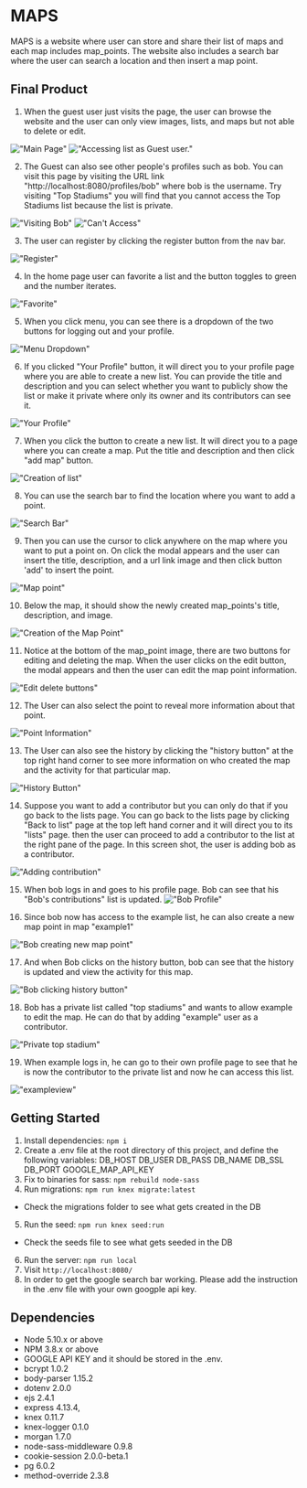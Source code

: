 # MAPS

MAPS is a website where user can store and share their list of maps and each map includes map_points. The website also includes a search bar where the user can search  a location and then insert a map point.

## Final Product

1. When the guest user just visits the page, the user can browse the website and the user can only view images, lists, and maps but not able to delete or edit.

  !["Main Page"](https://github.com/vivienfan/Miterm_Map/blob/master/docs/main%20page.png)
  !["Accessing list as Guest user."](https://github.com/vivienfan/Miterm_Map/blob/master/docs/notloggedinview.png)

2. The Guest can also see other people's profiles such as bob. You can visit this page by visiting the URL link "http://localhost:8080/profiles/bob" where bob is the username. Try visiting "Top Stadiums" you will find that you cannot access the Top Stadiums list because the list is private.

  !["Visiting Bob"](https://github.com/vivienfan/Miterm_Map/blob/master/docs/visitingbobpage.png)
  !["Can't Access"](https://github.com/vivienfan/Miterm_Map/blob/master/docs/accesstohostdenied.png)

3. The user can register by clicking the register button from the nav bar.  

  !["Register"](https://github.com/vivienfan/Miterm_Map/blob/master/docs/register.png)

4. In the home page user can favorite a list and the button toggles to green and the number iterates.

  !["Favorite"](https://github.com/vivienfan/Miterm_Map/blob/master/docs/favorite.png)

5. When you click menu, you can see there is a dropdown of the two buttons for logging out and your profile.

  !["Menu Dropdown"](https://github.com/vivienfan/Miterm_Map/blob/master/docs/menu)

6. If you clicked "Your Profile" button, it will direct you to your profile page where you are able to create a new list. You can provide the title and description and you can select whether you want to publicly show the list or make it private where only its owner and its contributors can see it.

  !["Your Profile"](https://github.com/vivienfan/Miterm_Map/blob/master/docs/creatinganewlist.png)


7. When you click the button to create a new list. It will direct you to a page where you can create a map. Put the title and description and then click "add map" button.

!["Creation of list"](https://github.com/vivienfan/Miterm_Map/blob/master/docs/creatingamap.png)

8. You can use the search bar to find the location where you want to add a point.

!["Search Bar"](https://github.com/vivienfan/Miterm_Map/blob/master/docs/viewingmap.png)

9. Then you can use the cursor to click anywhere on the map where you want to put a point on. On click the modal appears and the user can insert the title, description, and a url link image and then click button 'add' to insert the point.

!["Map point"](https://github.com/vivienfan/Miterm_Map/blob/master/docs/newpointpopup.png)

10. Below the map, it should show the newly created map_points's title, description, and image.

!["Creation of the Map Point"](https://github.com/vivienfan/Miterm_Map/blob/master/docs/mappointcreation)


11. Notice at the bottom of the map_point image, there are two buttons for editing and deleting the map. When the user clicks on the edit button, the modal appears and then the user can edit the map point information.

!["Edit delete buttons"](https://github.com/vivienfan/Miterm_Map/blob/master/docs/mappointedit2.png)

12. The User can also select the point to reveal more information about that point.

!["Point Information"](https://github.com/vivienfan/Miterm_Map/blob/master/docs/clickingmappoint.png)

13. The User can also see the history by clicking the "history button" at the top right hand corner to see more information on who created the map and the activity for that particular map.

!["History Button"](https://github.com/vivienfan/Miterm_Map/blob/master/docs/history.png)

14. Suppose you want to add a contributor but you can only do that if you go back to the lists page. You can go back to the lists page by clicking "Back to list" page at the top left hand corner and it will direct you to its "lists" page. then the user can proceed to add a contributor to the list at the right pane of the page. In this screen shot, the user is adding bob as a contributor.

!["Adding contribution"](https://github.com/vivienfan/Miterm_Map/blob/master/docs/addContr.png)

15. When bob logs in and goes to his profile page. Bob can see that his "Bob's contributions" list is updated.
!["Bob Profile"](https://github.com/vivienfan/Miterm_Map/blob/master/docs/bobcontribution.png)

16. Since bob now has access to the example list, he can also create a new map point in map "example1"

!["Bob creating new map point"](https://github.com/vivienfan/Miterm_Map/blob/master/docs/bobcreatingthepoint.png)

17. And when Bob clicks on the history button, bob can see that the history is updated and view the activity for this map.

 !["Bob clicking history button"](https://github.com/vivienfan/Miterm_Map/blob/master/docs/historybob.png)

18. Bob has a private list called "top stadiums" and wants to allow example to edit the map. He can do that by adding "example" user as a contributor.

!["Private top stadium"](https://github.com/vivienfan/Miterm_Map/blob/master/docs/addedprivatecont.png)

19. When example logs in, he can go to their own profile page to see that he is now the contributor to the private list and now he can access this list.

!["exampleview"](https://github.com/vivienfan/Miterm_Map/blob/master/docs/examplecanviewprivate.png)  

## Getting Started

1. Install dependencies: `npm i`
2. Create a .env file at the root directory of this project, and define the following variables:
    DB_HOST
    DB_USER
    DB_PASS
    DB_NAME
    DB_SSL
    DB_PORT
    GOOGLE_MAP_API_KEY
3. Fix to binaries for sass: `npm rebuild node-sass`
4. Run migrations: `npm run knex migrate:latest`
  - Check the migrations folder to see what gets created in the DB
5. Run the seed: `npm run knex seed:run`
  - Check the seeds file to see what gets seeded in the DB
6. Run the server: `npm run local`
7. Visit `http://localhost:8080/`
7. In order to get the google search bar working. Please add the instruction in the .env file with your own googple api key. 

## Dependencies

- Node 5.10.x or above
- NPM 3.8.x or above
- GOOGLE API KEY and it should be stored in the .env.
- bcrypt 1.0.2
- body-parser 1.15.2
- dotenv 2.0.0
- ejs 2.4.1
- express 4.13.4,
- knex 0.11.7
- knex-logger  0.1.0
- morgan 1.7.0
- node-sass-middleware 0.9.8
- cookie-session 2.0.0-beta.1
- pg 6.0.2
- method-override 2.3.8
